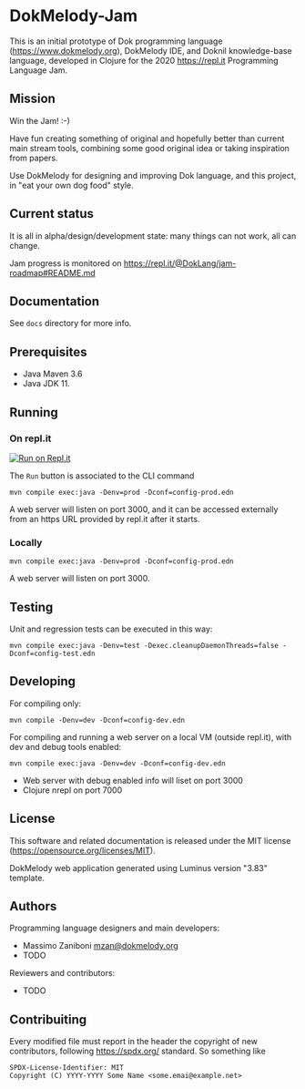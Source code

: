 # DokMelody-Jam

This is an initial prototype of Dok programming language (https://www.dokmelody.org), DokMelody IDE, and Doknil knowledge-base language, developed in Clojure for the 2020 https://repl.it Programming Language Jam.

## Mission

Win the Jam! :-)

Have fun creating something of original and hopefully better than current main stream tools, combining some good original idea or 
taking inspiration from papers. 

Use DokMelody for designing and improving Dok language, and this project, in "eat your own dog food" style.

## Current status

It is all in alpha/design/development state: many things can not work, all can change.

Jam progress is monitored on https://repl.it/@DokLang/jam-roadmap#README.md

## Documentation

See ``docs`` directory for more info.

## Prerequisites

* Java Maven 3.6
* Java JDK 11.

## Running

### On repl.it

[![Run on Repl.it](https://repl.it/badge/github/dokmelody/jam)](https://repl.it/github/dokmelody/jam)

The ``Run`` button is associated to the CLI command

```
mvn compile exec:java -Denv=prod -Dconf=config-prod.edn
```

A web server will listen on port 3000, and it can be accessed externally from an https URL provided by repl.it after it starts.

### Locally

```
mvn compile exec:java -Denv=prod -Dconf=config-prod.edn
```

A web server will listen on port 3000.

## Testing

Unit and regression tests can be executed in this way:

```
mvn compile exec:java -Denv=test -Dexec.cleanupDaemonThreads=false -Dconf=config-test.edn
```

## Developing

For compiling only:

```
mvn compile -Denv=dev -Dconf=config-dev.edn
```

For compiling and running a web server on a local VM (outside repl.it), with dev and debug tools enabled:

```
mvn compile exec:java -Denv=dev -Dconf=config-dev.edn
```

* Web server with debug enabled info will liset on port 3000
* Clojure nrepl on port 7000

## License

This software and related documentation is released under the MIT license (https://opensource.org/licenses/MIT).

DokMelody web application generated using Luminus version "3.83" template.

## Authors

Programming language designers and main developers:

* Massimo Zaniboni <mzan@dokmelody.org>
* TODO

Reviewers and contributors:

* TODO

## Contribuiting

Every modified file must report in the header the copyright of new contributors, following https://spdx.org/ standard. So something like

```
SPDX-License-Identifier: MIT
Copyright (C) YYYY-YYYY Some Name <some.emai@example.net>
```
